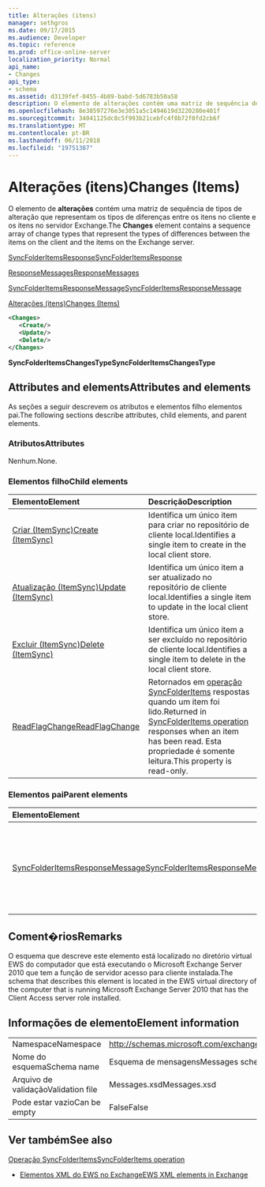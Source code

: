 ```yaml
---
title: Alterações (itens)
manager: sethgros
ms.date: 09/17/2015
ms.audience: Developer
ms.topic: reference
ms.prod: office-online-server
localization_priority: Normal
api_name:
- Changes
api_type:
- schema
ms.assetid: d3139fef-0455-4b89-babd-5d6783b50a58
description: O elemento de alterações contém uma matriz de sequência de tipos de alteração que representam os tipos de diferenças entre os itens no cliente e os itens no servidor Exchange.
ms.openlocfilehash: 8e38597276e3e3051a5c1494619d3220280e401f
ms.sourcegitcommit: 34041125dc8c5f993b21cebfc4f8b72f0fd2cb6f
ms.translationtype: MT
ms.contentlocale: pt-BR
ms.lasthandoff: 06/11/2018
ms.locfileid: "19751387"
---
```

# <a name="changes-items"></a><span data-ttu-id="ae387-103">Alterações (itens)</span><span class="sxs-lookup"><span data-stu-id="ae387-103">Changes (Items)</span></span>

<span data-ttu-id="ae387-104">O elemento de **alterações** contém uma matriz de sequência de tipos de alteração que representam os tipos de diferenças entre os itens no cliente e os itens no servidor Exchange.</span><span class="sxs-lookup"><span data-stu-id="ae387-104">The **Changes** element contains a sequence array of change types that represent the types of differences between the items on the client and the items on the Exchange server.</span></span> 
  
[<span data-ttu-id="ae387-105">SyncFolderItemsResponse</span><span class="sxs-lookup"><span data-stu-id="ae387-105">SyncFolderItemsResponse</span></span>](syncfolderitemsresponse.md)
  
[<span data-ttu-id="ae387-106">ResponseMessages</span><span class="sxs-lookup"><span data-stu-id="ae387-106">ResponseMessages</span></span>](responsemessages.md)
  
[<span data-ttu-id="ae387-107">SyncFolderItemsResponseMessage</span><span class="sxs-lookup"><span data-stu-id="ae387-107">SyncFolderItemsResponseMessage</span></span>](syncfolderitemsresponsemessage.md)
  
[<span data-ttu-id="ae387-108">Alterações (itens)</span><span class="sxs-lookup"><span data-stu-id="ae387-108">Changes (Items)</span></span>](changes-items.md)
  
```xml
<Changes>
   <Create/>
   <Update/>
   <Delete/>
</Changes>
```

 <span data-ttu-id="ae387-109">**SyncFolderItemsChangesType**</span><span class="sxs-lookup"><span data-stu-id="ae387-109">**SyncFolderItemsChangesType**</span></span>
## <a name="attributes-and-elements"></a><span data-ttu-id="ae387-110">Attributes and elements</span><span class="sxs-lookup"><span data-stu-id="ae387-110">Attributes and elements</span></span>

<span data-ttu-id="ae387-111">As seções a seguir descrevem os atributos e elementos filho elementos pai.</span><span class="sxs-lookup"><span data-stu-id="ae387-111">The following sections describe attributes, child elements, and parent elements.</span></span>
  
### <a name="attributes"></a><span data-ttu-id="ae387-112">Atributos</span><span class="sxs-lookup"><span data-stu-id="ae387-112">Attributes</span></span>

<span data-ttu-id="ae387-113">Nenhum.</span><span class="sxs-lookup"><span data-stu-id="ae387-113">None.</span></span>
  
### <a name="child-elements"></a><span data-ttu-id="ae387-114">Elementos filho</span><span class="sxs-lookup"><span data-stu-id="ae387-114">Child elements</span></span>

|<span data-ttu-id="ae387-115">**Elemento**</span><span class="sxs-lookup"><span data-stu-id="ae387-115">**Element**</span></span>|<span data-ttu-id="ae387-116">**Descrição**</span><span class="sxs-lookup"><span data-stu-id="ae387-116">**Description**</span></span>|
|:-----|:-----|
|[<span data-ttu-id="ae387-117">Criar (ItemSync)</span><span class="sxs-lookup"><span data-stu-id="ae387-117">Create (ItemSync)</span></span>](create-itemsync.md) <br/> |<span data-ttu-id="ae387-118">Identifica um único item para criar no repositório de cliente local.</span><span class="sxs-lookup"><span data-stu-id="ae387-118">Identifies a single item to create in the local client store.</span></span>  <br/> |
|[<span data-ttu-id="ae387-119">Atualização (ItemSync)</span><span class="sxs-lookup"><span data-stu-id="ae387-119">Update (ItemSync)</span></span>](update-itemsync.md) <br/> |<span data-ttu-id="ae387-120">Identifica um único item a ser atualizado no repositório de cliente local.</span><span class="sxs-lookup"><span data-stu-id="ae387-120">Identifies a single item to update in the local client store.</span></span>  <br/> |
|[<span data-ttu-id="ae387-121">Excluir (ItemSync)</span><span class="sxs-lookup"><span data-stu-id="ae387-121">Delete (ItemSync)</span></span>](delete-itemsync.md) <br/> |<span data-ttu-id="ae387-122">Identifica um único item a ser excluído no repositório de cliente local.</span><span class="sxs-lookup"><span data-stu-id="ae387-122">Identifies a single item to delete in the local client store.</span></span>  <br/> |
|[<span data-ttu-id="ae387-123">ReadFlagChange</span><span class="sxs-lookup"><span data-stu-id="ae387-123">ReadFlagChange</span></span>](readflagchange.md) <br/> |<span data-ttu-id="ae387-124">Retornados em [operação SyncFolderItems](syncfolderitems-operation.md) respostas quando um item foi lido.</span><span class="sxs-lookup"><span data-stu-id="ae387-124">Returned in [SyncFolderItems operation](syncfolderitems-operation.md) responses when an item has been read.</span></span> <span data-ttu-id="ae387-125">Esta propriedade é somente leitura.</span><span class="sxs-lookup"><span data-stu-id="ae387-125">This property is read-only.</span></span>  <br/> |
   
### <a name="parent-elements"></a><span data-ttu-id="ae387-126">Elementos pai</span><span class="sxs-lookup"><span data-stu-id="ae387-126">Parent elements</span></span>

|<span data-ttu-id="ae387-127">**Elemento**</span><span class="sxs-lookup"><span data-stu-id="ae387-127">**Element**</span></span>|<span data-ttu-id="ae387-128">**Descrição**</span><span class="sxs-lookup"><span data-stu-id="ae387-128">**Description**</span></span>|
|:-----|:-----|
|[<span data-ttu-id="ae387-129">SyncFolderItemsResponseMessage</span><span class="sxs-lookup"><span data-stu-id="ae387-129">SyncFolderItemsResponseMessage</span></span>](syncfolderitemsresponsemessage.md) <br/> |<span data-ttu-id="ae387-130">Contém o status e o resultado de uma solicitação de [operação SyncFolderItems](syncfolderitems-operation.md) .</span><span class="sxs-lookup"><span data-stu-id="ae387-130">Contains the status and result of a [SyncFolderItems operation](syncfolderitems-operation.md) request.</span></span>  <br/> |
   
## <a name="remarks"></a><span data-ttu-id="ae387-131">Coment�rios</span><span class="sxs-lookup"><span data-stu-id="ae387-131">Remarks</span></span>

<span data-ttu-id="ae387-132">O esquema que descreve este elemento está localizado no diretório virtual EWS do computador que está executando o Microsoft Exchange Server 2010 que tem a função de servidor acesso para cliente instalada.</span><span class="sxs-lookup"><span data-stu-id="ae387-132">The schema that describes this element is located in the EWS virtual directory of the computer that is running Microsoft Exchange Server 2010 that has the Client Access server role installed.</span></span>
  
## <a name="element-information"></a><span data-ttu-id="ae387-133">Informações de elemento</span><span class="sxs-lookup"><span data-stu-id="ae387-133">Element information</span></span>

|||
|:-----|:-----|
|<span data-ttu-id="ae387-134">Namespace</span><span class="sxs-lookup"><span data-stu-id="ae387-134">Namespace</span></span>  <br/> |http://schemas.microsoft.com/exchange/services/2006/messages  <br/> |
|<span data-ttu-id="ae387-135">Nome do esquema</span><span class="sxs-lookup"><span data-stu-id="ae387-135">Schema name</span></span>  <br/> |<span data-ttu-id="ae387-136">Esquema de mensagens</span><span class="sxs-lookup"><span data-stu-id="ae387-136">Messages schema</span></span>  <br/> |
|<span data-ttu-id="ae387-137">Arquivo de validação</span><span class="sxs-lookup"><span data-stu-id="ae387-137">Validation file</span></span>  <br/> |<span data-ttu-id="ae387-138">Messages.xsd</span><span class="sxs-lookup"><span data-stu-id="ae387-138">Messages.xsd</span></span>  <br/> |
|<span data-ttu-id="ae387-139">Pode estar vazio</span><span class="sxs-lookup"><span data-stu-id="ae387-139">Can be empty</span></span>  <br/> |<span data-ttu-id="ae387-140">False</span><span class="sxs-lookup"><span data-stu-id="ae387-140">False</span></span>  <br/> |
   
## <a name="see-also"></a><span data-ttu-id="ae387-141">Ver também</span><span class="sxs-lookup"><span data-stu-id="ae387-141">See also</span></span>



[<span data-ttu-id="ae387-142">Operação SyncFolderItems</span><span class="sxs-lookup"><span data-stu-id="ae387-142">SyncFolderItems operation</span></span>](syncfolderitems-operation.md)


- [<span data-ttu-id="ae387-143">Elementos XML do EWS no Exchange</span><span class="sxs-lookup"><span data-stu-id="ae387-143">EWS XML elements in Exchange</span></span>](ews-xml-elements-in-exchange.md)

